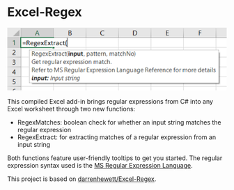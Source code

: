 # Excel-Regex
![In-use screenshot](Additionals/screenshot.png?raw=true "UDF Screenshot")

This compiled Excel add-in brings regular expressions from C# into any Excel worksheet through two new functions:
* RegexMatches: boolean check for whether an input string matches the regular expression
* RegexExtract: for extracting matches of a regular expression from an input string

Both functions feature user-friendly tooltips to get you started. The regular expression syntax used is the [MS Regular Expression Language](https://docs.microsoft.com/en-us/dotnet/standard/base-types/regular-expression-language-quick-reference).

This project is based on [darrenhewett/Excel-Regex](https://github.com/darrenhewett/Excel-Regex).